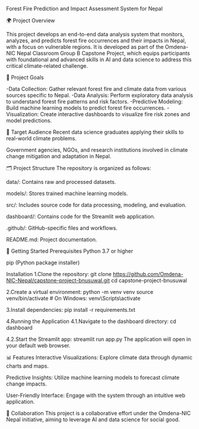 Forest Fire Prediction and Impact Assessment System for Nepal

🌍 Project Overview

This project develops an end-to-end data analysis system that monitors, analyzes, and predicts forest fire occurrences and their impacts in Nepal, with a focus on vulnerable regions. It is developed as part of the Omdena-NIC Nepal Classroom Group B Capstone Project, which equips participants with foundational and advanced skills in AI and data science to address this critical climate-related challenge.

🎯 Project Goals

-Data Collection: Gather relevant forest fire and climate data from various sources specific to Nepal.
-Data Analysis: Perform exploratory data analysis to understand forest fire patterns and risk factors.
-Predictive Modeling: Build machine learning models to predict forest fire occurrences.
-Visualization: Create interactive dashboards to visualize fire risk zones and model predictions.

👥 Target Audience
Recent data science graduates applying their skills to real-world climate problems.

Government agencies, NGOs, and research institutions involved in climate change mitigation and adaptation in Nepal.

🗂️ Project Structure
The repository is organized as follows:

data/: Contains raw and processed datasets.

models/: Stores trained machine learning models.

src/: Includes source code for data processing, modeling, and evaluation.

dashboard/: Contains code for the Streamlit web application.

.github/: GitHub-specific files and workflows.

README.md: Project documentation.

🚀 Getting Started
Prerequisites
Python 3.7 or higher

pip (Python package installer)

Installation
1.Clone the repository:
git clone https://github.com/Omdena-NIC-Nepal/capstone-project-bnusuwal.git
cd capstone-project-bnusuwal

2.Create a virtual environment:
python -m venv venv
source venv/bin/activate # On Windows: venv\Scripts\activate

3.Install dependencies:
pip install -r requirements.txt

4.Running the Application
4.1.Navigate to the dashboard directory:
cd dashboard

4.2.Start the Streamlit app:
streamlit run app.py
The application will open in your default web browser.

📊 Features
Interactive Visualizations: Explore climate data through dynamic charts and maps.

Predictive Insights: Utilize machine learning models to forecast climate change impacts.

User-Friendly Interface: Engage with the system through an intuitive web application.

🤝 Collaboration
This project is a collaborative effort under the Omdena-NIC Nepal initiative, aiming to leverage AI and data science for social good.
